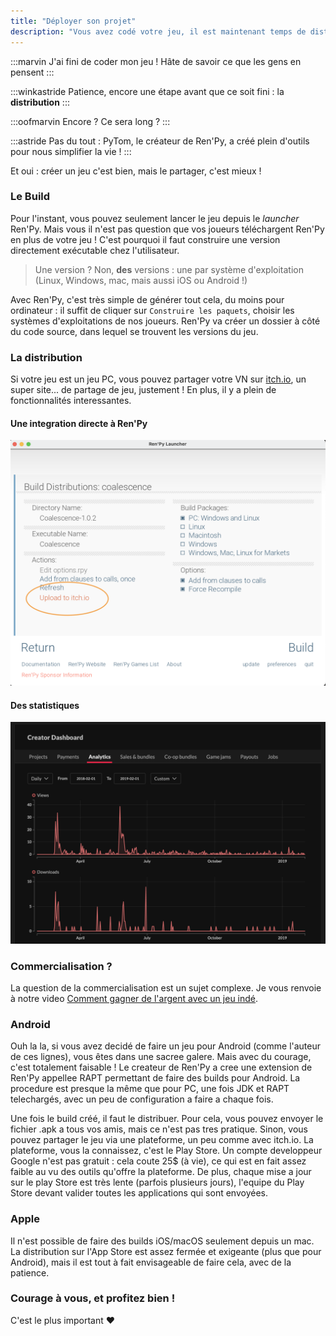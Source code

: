 ```yaml
---
title: "Déployer son projet"
description: "Vous avez codé votre jeu, il est maintenant temps de distribuer votre projet autour de vous !"
---
```


:::marvin
J'ai fini de coder mon jeu ! Hâte de savoir ce que les gens en pensent
:::

:::winkastride
Patience, encore une étape avant que ce soit fini : la **distribution**
:::

:::oofmarvin
Encore ? Ce sera long ?
:::

:::astride
Pas du tout : PyTom, le créateur de Ren'Py, a créé plein d'outils pour nous simplifier la vie !
:::

Et oui : créer un jeu c'est bien, mais le partager, c'est mieux !

### Le Build

Pour l'instant, vous pouvez seulement lancer le jeu depuis le _launcher_ Ren'Py. Mais vous il n'est pas question que vos joueurs téléchargent Ren'Py en plus de votre jeu ! C'est pourquoi il faut construire une version directement exécutable chez l'utilisateur.

> Une version ? Non, **des** versions : une par système d'exploitation (Linux, Windows, mac, mais aussi iOS ou Android !)

Avec Ren'Py, c'est très simple de générer tout cela, du moins pour ordinateur : il suffit de cliquer sur `Construire les paquets`, choisir les systèmes d'exploitations de nos joueurs. Ren'Py va créer un dossier à côté du code source, dans lequel se trouvent les versions du jeu.

### La distribution

Si votre jeu est un jeu PC, vous pouvez partager votre VN sur [itch.io](https://itch.io/), un super site... de partage de jeu, justement ! En plus, il y a plein de fonctionnalités interessantes.

#### Une integration directe à Ren'Py

![Itch.io Ren'Py integration](./itchio-renpy.png)

#### Des statistiques

![Itch.io Analytics](./itchio-analytics.png)

### Commercialisation ?

La question de la commercialisation est un sujet complexe. Je vous renvoie à notre video [Comment gagner de l'argent avec un jeu indé](https://www.youtube.com/watch?v=5rj0rOjrkL8).

### Android

Ouh la la, si vous avez decidé de faire un jeu pour Android (comme l'auteur de ces lignes), vous êtes dans une sacree galere. Mais avec du courage, c'est totalement faisable ! Le createur de Ren'Py a cree une extension de Ren'Py appellee RAPT permettant de faire des builds pour Android. La procedure est presque la même que pour PC, une fois JDK et RAPT telechargés, avec un peu de configuration a faire a chaque fois.

Une fois le build créé, il faut le distribuer. Pour cela, vous pouvez envoyer le fichier .apk a tous vos amis, mais ce n'est pas tres pratique. Sinon, vous pouvez partager le jeu via une plateforme, un peu comme avec itch.io. La plateforme, vous la connaissez, c'est le Play Store. Un compte developpeur Google n'est pas gratuit : cela coute 25\$ (à vie), ce qui est en fait assez faible au vu des outils qu'offre la plateforme. De plus, chaque mise a jour sur le play Store est très lente (parfois plusieurs jours), l'equipe du Play Store devant valider toutes les applications qui sont envoyées.

### Apple

Il n'est possible de faire des builds iOS/macOS seulement depuis un mac. La distribution sur l'App Store est assez fermée et exigeante (plus que pour Android), mais il est tout à fait envisageable de faire cela, avec de la patience.

### Courage à vous, et profitez bien !

C'est le plus important ❤️
